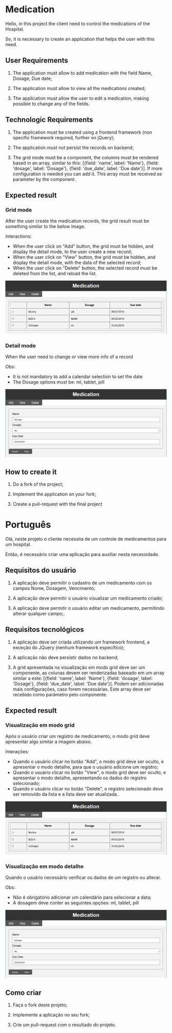 # Medication

Hello, in this project the client need to control the medications of the Hospital.

So, it is necessary to create an application that helps the user with this need.

## User Requirements

1. The application must allow to add medication with the field Name, Dosage, Due date;

1. The application must allow to view all the medications created;

1. The application must allow the user to edit a medication, making possible to change any of the fields.

## Technologic Requirements

1. The application must be created using a frontend framework (non specific framework required, further on jQuery);

1. The application must not persist the records on backend;

1. The grid mode must be a component, the columns must be rendered based in an array, similar to this: [{field: 'name', label: 'Name'}, {field: 'dosage', label: 'Dosage'}, {field: 'due_date', label: 'Due date'}]. If more configuration is needed you can add it. This array must be received as parameter by the component.

## Expected result

### Grid mode
After the user create the medication records, the grid result must be something similar to the below image.

Interactions:
- When the user click on "Add" button, the grid must be hidden, and display the detail mode, to the user create a new record;
- When the user click on "View" button, the grid must be hidden, and display the detail mode, with the data of the selected record;
- When the user click on "Delete" button, the selected record must be deleted from the list, and reload the list.

![grid](https://github.com/flachadriano/medication-crud/blob/master/grid.png)

### Detail mode
When the user need to change or view more info of a record

Obs:
- It is not mandatory to add a calendar selection to set the date
- The Dosage options must be: ml, tablet, pill 

![form](https://github.com/flachadriano/medication-crud/blob/master/form.png)

## How to create it

1. Do a fork of the project;

1. Implement the application on your fork;

1. Create a pull-request with the final project




# Português

Olá, neste projeto o cliente necessita de um controle de medicamentos para um hospital.

Então, é necessário criar uma aplicação para auxiliar nesta necessidade.

## Requisitos do usuário

1. A aplicação deve permitir o cadastro de um medicamento com os campos Nome, Dosagem, Vencimento;

1. A aplicação deve permitir o usuário visualizar um medicamento criado;

1. A aplicação deve permitir o usuário editar um medicamento, permitindo alterar qualquer campo;.

## Requisitos tecnológicos

1. A aplicação deve ser criada utilizando um framework frontend, a exceção do JQuery (nenhum framework específico);

1. A aplicação não deve persistir dados no backend;

1. A grid apresentada na visualização em modo grid deve ser um componente, as colunas devem ser renderizadas baseado em um array similar a este: [{field: 'name', label: 'Name'}, {field: 'dosage', label: 'Dosage'}, {field: 'due_date', label: 'Due date'}]. Podem ser adicionadas mais configurações, caso forem necessárias. Este array deve ser recebido como parâmetro pelo componente.

## Expected result

### Visualização em modo grid
Após o usuário criar um registro de medicamento, o modo grid deve apresentar algo similar a imagem abaixo.

Interações:
- Quando o usuário clicar no botão "Add", o modo grid deve ser oculto, e apresentar o modo detalhe, para que o usuário adicione um registro;
- Quando o usuário clicar no botão "View", o modo grid deve ser oculto, e apresentar o modo detalhe, apresentando os dados do registro selecionado;
- Quando o usuário clicar no botão "Delete", o registro selecionado deve ser removido da lista e a lista deve ser atualizada..

![grid](https://github.com/flachadriano/medication-crud/blob/master/grid.png)

### Visualização em modo detalhe
Quando o usuário necessário verificar os dados de um registro ou alterar.

Obs:
- Não é obrigatório adicionar um calendário para selecionar a data;
- A dosagem deve conter as seguintes opções: ml, tablet, pill 

![form](https://github.com/flachadriano/medication-crud/blob/master/form.png)

## Como criar

1. Faça o fork deste projeto;

1. Implemente a aplicação no seu fork;

1. Crie um pull-request com o resultado do projeto.
